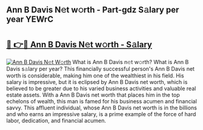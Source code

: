 ## Ann B Davis N𝚎t w𝚘rth - Part-gdz S𝚊lary per year YEWrC

# <h2><a href="http://gc3xesg.nevu.top/?p=Ann+B+Davis">🔗 👉🔴 Ann B Davis N𝚎t w𝚘rth - S𝚊lary</a></h2>

[![Ann B Davis N𝚎t W𝚘rth](https://i.imgur.com/Oavwk0R.jpeg)](http://gc3xesg.nevu.top/?p=Ann+B+Davis)
What is Ann B Davis n𝚎t w𝚘rth? What is Ann B Davis s𝚊lary per year?
This financially successful person's Ann B Davis net worth is considerable, making him one of the wealthiest in his field. His salary is impressive, but it is eclipsed by Ann B Davis net worth, which is believed to be greater due to his varied business activities and valuable real estate assets. With a Ann B Davis net worth that places him in the top echelons of wealth, this man is famed for his business acumen and financial savvy. This affluent individual, whose Ann B Davis net worth is in the billions and who earns an impressive salary, is a prime example of the force of hard labor, dedication, and financial acumen.
